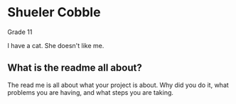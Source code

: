# Shueler Cobble

Grade 11

I have a cat. She doesn't like me. 

## What is the readme all about?

The read me is all about what your project is about. Why did you do it, what problems you are having, and what steps you are taking. 
